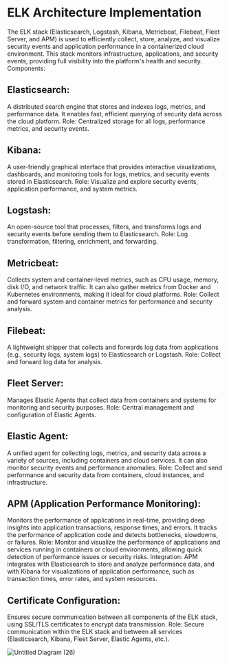 # ELK Architecture Implementation
The ELK stack (Elasticsearch, Logstash, Kibana, Metricbeat, Filebeat, Fleet Server, and APM) is used to efficiently collect, store, analyze, and visualize security events and application performance in a containerized cloud environment. This stack monitors infrastructure, applications, and security events, providing full visibility into the platform's health and security.
Components:
## Elasticsearch:
A distributed search engine that stores and indexes logs, metrics, and performance data. It enables fast, efficient querying of security data across the cloud platform.
Role: Centralized storage for all logs, performance metrics, and security events.
## Kibana:
A user-friendly graphical interface that provides interactive visualizations, dashboards, and monitoring tools for logs, metrics, and security events stored in Elasticsearch.
Role: Visualize and explore security events, application performance, and system metrics.
## Logstash:
An open-source tool that processes, filters, and transforms logs and security events before sending them to Elasticsearch.
Role: Log transformation, filtering, enrichment, and forwarding.
## Metricbeat:
Collects system and container-level metrics, such as CPU usage, memory, disk I/O, and network traffic. It can also gather metrics from Docker and Kubernetes environments, making it ideal for cloud platforms.
Role: Collect and forward system and container metrics for performance and security analysis.
## Filebeat:
A lightweight shipper that collects and forwards log data from applications (e.g., security logs, system logs) to Elasticsearch or Logstash.
Role: Collect and forward log data for analysis.
## Fleet Server:
Manages Elastic Agents that collect data from containers and systems for monitoring and security purposes.
Role: Central management and configuration of Elastic Agents.
## Elastic Agent:
A unified agent for collecting logs, metrics, and security data across a variety of sources, including containers and cloud services. It can also monitor security events and performance anomalies.
Role: Collect and send performance and security data from containers, cloud instances, and infrastructure.
## APM (Application Performance Monitoring):
Monitors the performance of applications in real-time, providing deep insights into application transactions, response times, and errors. It tracks the performance of application code and detects bottlenecks, slowdowns, or failures.
Role: Monitor and visualize the performance of applications and services running in containers or cloud environments, allowing quick detection of performance issues or security risks.
Integration: APM integrates with Elasticsearch to store and analyze performance data, and with Kibana for visualizations of application performance, such as transaction times, error rates, and system resources.
## Certificate Configuration:
Ensures secure communication between all components of the ELK stack, using SSL/TLS certificates to encrypt data transmission.
Role: Secure communication within the ELK stack and between all services (Elasticsearch, Kibana, Fleet Server, Elastic Agents, etc.).

![Untitled Diagram (26)](https://github.com/user-attachments/assets/f0279971-7c62-4aea-8ee6-08fe17365e21)

